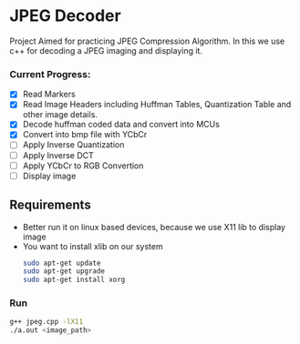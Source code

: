 # JPEG Decoder

Project Aimed for practicing JPEG Compression Algorithm. In this we use c++ for decoding a JPEG imaging and displaying it.

### Current Progress:

- [x] Read Markers
- [x] Read Image Headers including Huffman Tables, Quantization Table and other image details.
- [x] Decode huffman coded data and convert into MCUs
- [x] Convert into bmp file with YCbCr
- [ ] Apply Inverse Quantization
- [ ] Apply Inverse DCT
- [ ] Apply YCbCr to RGB Convertion
- [ ] Display image

## Requirements

- Better run it on linux based devices, because we use X11 lib to display image
- You want to install xlib on our system
    ```bash
    sudo apt-get update
    sudo apt-get upgrade
    sudo apt-get install xorg
    ```

### Run 

```bash
g++ jpeg.cpp -lX11
./a.out <image_path>
```
